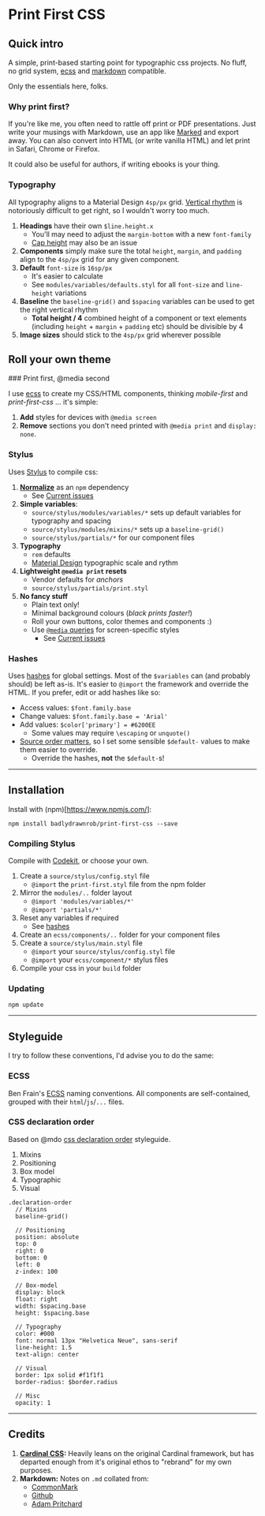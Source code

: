 # Print First CSS



## Quick intro

A simple, print-based starting point for typographic css projects. No fluff, no grid system, [ecss](https://github.com/badlydrawnrob/ecss) and [markdown](http://commonmark.org) compatible.

Only the essentials here, folks.


### Why print first?

If you're like me, you often need to rattle off print or PDF presentations. Just write your musings with Markdown, use an app like [Marked](http://marked2app.com) and export away. You can also convert into HTML (or write vanilla HTML) and let print in Safari, Chrome or Firefox.

It could also be useful for authors, if writing ebooks is your thing.


### Typography

All typography aligns to a Material Design `4sp/px` grid. [Vertical rhythm](http://webtypography.net/2.2.2) is notoriously difficult to get right, so I wouldn't worry too much.

1. **Headings** have their own `$line.height.x`
    + You'll may need to adjust the `margin-bottom` with a new `font-family`
    + [Cap height](https://bit.ly/2tseu0u) may also be an issue
2. **Components** simply make sure the total `height`, `margin`, and `padding` align to the `4sp/px` grid for any given component.
3. **Default** `font-size` is `16sp/px`
    + It's easier to calculate
    + See `modules/variables/defaults.styl` for all `font-size` and `line-height` variations
4. **Baseline** the `baseline-grid()` and `$spacing` variables can be used to get the right vertical rhythm
    + **Total height / 4** combined height of a component or text elements (including `height` + `margin` + `padding` etc) should be divisible by 4
5. **Image sizes** should stick to the `4sp/px` grid wherever possible


## Roll your own theme

### Print first, @media second

I use [ecss](#ecss) to create my CSS/HTML components, thinking _mobile-first_ and _print-first-css_ ... it's simple:

1. **Add** styles for devices with `@media screen`
2. **Remove** sections you don't need printed with `@media print` and `display: none`.

### Stylus

Uses [Stylus](http://stylus-lang.com) to compile css:

1. **[Normalize](https://necolas.github.io/normalize.css/)** as an `npm` dependency
    - See [Current issues](https://github.com/badlydrawnrob/print-first-css/issues/5)
2. **Simple variables**:
    - `source/stylus/modules/variables/*` sets up default variables for typography and spacing
    - `source/stylus/modules/mixins/*` sets up a `baseline-grid()`
    - `source/stylus/partials/*` for our component files
3. **Typography**
    - `rem` defaults
    - [Material Design](https://material.io/design/typography/) typographic scale and rythm
4. **Lightweight `@media print` resets**
    - Vendor defaults for _anchors_
    - `source/stylus/partials/print.styl`
4. **No fancy stuff**
    - Plain text only!
    - Minimal background colours (_black prints faster!_)
    - Roll your own buttons, color themes and components :)
    - Use [`@media` queries](https://caniuse.com/#feat=css-mediaqueries) for screen-specific styles
        - See [Current issues](#current-issues)

### Hashes

Uses [hashes](http://stylus-lang.com/docs/hashes.html) for global settings. Most of the `$variables` can (and probably should) be left as-is. It's easier to `@import` the framework and override the HTML. If you prefer, edit or add hashes like so:

- Access values: `$font.family.base`
- Change values: `$font.family.base = 'Arial'`
- Add values: `$color['primary'] = #6200EE`
    + Some values may require `\escaping` or `unquote()`
- [Source order matters](https://github.com/stylus/stylus/issues/2136), so I set some sensible `$default-` values to make them easier to override.
    + Override the hashes, **not** the `$default-`s!


----


## Installation

Install with (npm)[https://www.npmjs.com/]:

```git
npm install badlydrawnrob/print-first-css --save
```

### Compiling Stylus

Compile with [Codekit](https://codekitapp.com), or choose your own.

1. Create a `source/stylus/config.styl` file
    + `@import` the `print-first.styl` file from the npm folder
2. Mirror the `modules/..` folder layout
    + `@import 'modules/variables/*'`
    + `@import 'partials/*'`
3. Reset any variables if required
    + See [hashes](#hashes)
4. Create an `ecss/components/..` folder for your component files
5. Create a `source/stylus/main.styl` file
    + `@import` your `source/stylus/config.styl` file
    + `@import` your `ecss/component/*` stylus files
6. Compile your css in your `build` folder

### Updating

```git
npm update
```


----


## Styleguide

I try to follow these conventions, I'd advise you to do the same:


### ECSS

Ben Frain's [ECSS](https://github.com/badlydrawnrob/ecss) naming conventions. All components are self-contained, grouped with their `html`/`js`/`...` files.


### CSS declaration order

Based on @mdo [css declaration order](http://codeguide.co/#css-declaration-order) styleguide.

1. Mixins
2. Positioning
3. Box model
4. Typographic
5. Visual

```stylus
.declaration-order
  // Mixins
  baseline-grid()

  // Positioning
  position: absolute
  top: 0
  right: 0
  bottom: 0
  left: 0
  z-index: 100

  // Box-model
  display: block
  float: right
  width: $spacing.base
  height: $spacing.base

  // Typography
  color: #000
  font: normal 13px "Helvetica Neue", sans-serif
  line-height: 1.5
  text-align: center

  // Visual
  border: 1px solid #f1f1f1
  border-radius: $border.radius

  // Misc
  opacity: 1
```


----


## Credits

1. **[Cardinal CSS](http://cardinalcss.com/):** Heavily leans on the original Cardinal framework, but has departed enough from it's original ethos to "rebrand" for my own purposes.
2. **Markdown:** Notes on `.md` collated from:
    - [CommonMark](http://commonmark.org/help/)
    - [Github](https://guides.github.com/features/mastering-markdown/#examples)
    - [Adam Pritchard](https://github.com/adam-p/markdown-here/wiki/Markdown-Cheatsheet)
